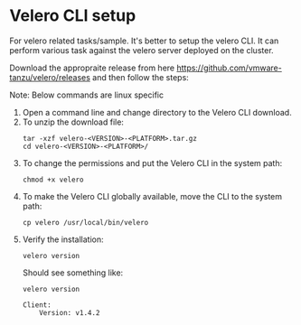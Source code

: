 # Velero CLI setup

For velero related tasks/sample. It's better to setup the velero CLI. It can perform various task against the velero server deployed on the cluster.

Download the appropraite release from here https://github.com/vmware-tanzu/velero/releases and then follow the steps:

Note: Below commands are linux specific

1. Open a command line and change directory to the Velero CLI download.
2. To unzip the download file:
    ~~~
    tar -xzf velero-<VERSION>-<PLATFORM>.tar.gz 
    cd velero-<VERSION>-<PLATFORM>/
    ~~~
3. To change the permissions and put the Velero CLI in the system path:
    ~~~
    chmod +x velero
    ~~~
4. To make the Velero CLI globally available, move the CLI to the system path:
    ~~~
    cp velero /usr/local/bin/velero
    ~~~
5. Verify the installation:
    ~~~
    velero version
    ~~~
    Should see something like:
    ```
    velero version

    Client:
        Version: v1.4.2
    ```
